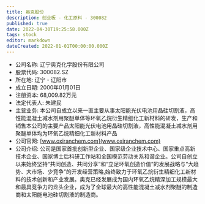 ```yaml
---
title: 奥克股份
description: 创业板 - 化工原料 - 300082
published: true
date: 2022-04-30T19:25:58.000Z
tags: stock
editor: markdown
dateCreated: 2022-01-01T00:00:00.000Z
---
```


- 公司名称: 辽宁奥克化学股份有限公司
- 股票代码: 300082.SZ
- 所在地: 辽宁 - 辽阳市
- 成立日期: 2000年01月01日
- 注册资本: 68,009.82万元
- 法定代表人: 朱建民
- 主营业务: 本公司自成立以来一直主要从事太阳能光伏电池用晶硅切割液，高性能混凝土减水剂用聚醚单体等环氧乙烷衍生精细化工新材料的研发，生产和销售本公司的主要产品太阳能光伏电池用晶硅切割液，高性能混凝土减水剂用聚醚单体均为环氧乙烷精细化工新材料产品
- 公司官网: [www.oxiranchem.com](www.oxiranchem.com)
- 公司介绍: 公司是国家首批创新型企业、国家级企业技术中心、国家重点高新技术企业、国家博士后科研工作站和全国模范劳动关系和谐企业。公司自创立以来始终坚持“共同创造、共同分享”和“立足环氧创造价值”的发展战略与“大趋势、大市场、少竞争”的开发经营策略,始终致力于环氧乙烷衍生精细化工新材料的技术创新和产业发展。奥克已经发展成为国内环氧乙烷精深加工规模最大和最具竞争力的龙头企业，成为了全球最大的高性能混凝土减水剂聚醚的制造商和太阳能电池硅切割液的制造商。


